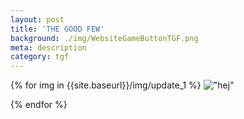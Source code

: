 ```yaml
---
layout: post
title: 'THE GOOD FEW'
background: ./img/WebsiteGameButtonTGF.png
meta: description
category: tgf
---
```




{% for img in {{site.baseurl}}/img/update_1 %}
    !["hej"](img)
    
{% endfor %}